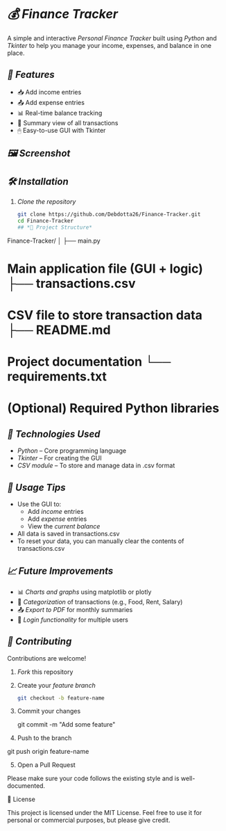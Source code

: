 # *💰 Finance Tracker*

A simple and interactive *Personal Finance Tracker* built using *Python* and *Tkinter* to help you manage your income, expenses, and balance in one place.

## *🚀 Features*

- 📥 Add income entries  
- 📤 Add expense entries  
- 📊 Real-time balance tracking  
- 🧾 Summary view of all transactions  
- 🖱 Easy-to-use GUI with Tkinter

## *🖼 Screenshot*



## *🛠 Installation*

1. *Clone the repository*
   ```bash
   git clone https://github.com/Debdotta26/Finance-Tracker.git
   cd Finance-Tracker
   ## *📂 Project Structure*

Finance-Tracker/ │ ├── main.py           
# Main application file (GUI + logic) ├── transactions.csv  
# CSV file to store transaction data ├── README.md          
# Project documentation └── requirements.txt   
# (Optional) Required Python libraries


## *🔧 Technologies Used*

- *Python* – Core programming language
- *Tkinter* – For creating the GUI
- *CSV module* – To store and manage data in .csv format

## *📌 Usage Tips*

- Use the GUI to:
  - Add *income* entries
  - Add *expense* entries
  - View the *current balance*
- All data is saved in transactions.csv
- To reset your data, you can manually clear the contents of transactions.csv


## *📈 Future Improvements*

- 📊 *Charts and graphs* using matplotlib or plotly
- 📁 *Categorization* of transactions (e.g., Food, Rent, Salary)
- 📤 *Export to PDF* for monthly summaries
- 🔐 *Login functionality* for multiple users


## *🤝 Contributing*

Contributions are welcome!

1. *Fork* this repository
2. Create your *feature branch*  
   ```bash
   git checkout -b feature-name

3. Commit your changes

    git commit -m "Add some feature"


4. Push to the branch

git push origin feature-name


5. Open a Pull Request



Please make sure your code follows the existing style and is well-documented.



📄 License

This project is licensed under the MIT License.
Feel free to use it for personal or commercial purposes, but please give credit.
